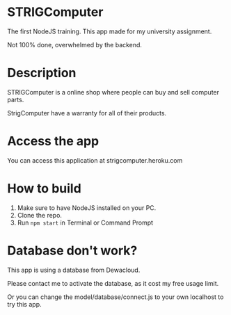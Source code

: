 # STRIGComputer
The first NodeJS training. 
This app made for my university assignment.

Not 100% done, overwhelmed by the backend.

# Description
STRIGComputer is a online shop where people can buy and sell computer parts.

StrigComputer have a warranty for all of their products.

# Access the app
You can access this application at strigcomputer.heroku.com

# How to build
1. Make sure to have NodeJS installed on your PC.
2. Clone the repo.
3. Run ```npm start``` in Terminal or Command Prompt

# Database don't work?
This app is using a database from Dewacloud.

Please contact me to activate the database, as it cost my free usage limit.

Or you can change the model/database/connect.js to your own localhost to try this app.
